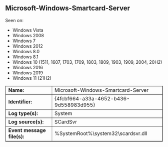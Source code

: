 ## Microsoft-Windows-Smartcard-Server

Seen on:
* Windows Vista
* Windows 2008
* Windows 7
* Windows 2012
* Windows 8.0
* Windows 8.1
* Windows 10 (1511, 1607, 1703, 1709, 1803, 1809, 1903, 1909, 2004, 20H2)
* Windows 2016
* Windows 2019
* Windows 11 (21H2)

<table border="1" class="docutils">
  <tbody>
    <tr>
      <td><b>Name:</b></td>
      <td>Microsoft-Windows-Smartcard-Server</td>
    </tr>
    <tr>
      <td><b>Identifier:</b></td>
      <td>{4fcbf664-a33a-4652-b436-9d558983d955}</td>
    </tr>
    <tr>
      <td><b>Log type(s):</b></td>
      <td>System</td>
    </tr>
    <tr>
      <td><b>Log source(s):</b></td>
      <td>SCardSvr</td>
    </tr>
    <tr>
      <td><b>Event message file(s):</b></td>
      <td>%SystemRoot%\system32\scardsvr.dll</td>
    </tr>
  </tbody>
</table>

&nbsp;

